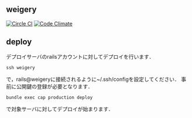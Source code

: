 ## weigery
[![Circle CI](https://circleci.com/gh/taniyu/weigery.svg?style=shield)](https://circleci.com/gh/taniyu/weigery)
[![Code Climate](https://codeclimate.com/github/taniyu/weigery/badges/gpa.svg)](https://codeclimate.com/github/taniyu/weigery)

## deploy

デプロイサーバのrailsアカウントに対してデプロイを行います．

```
ssh weigery
```
で，rails@weigeryに接続されるように~/.ssh/configを設定してください．
事前に公開鍵の登録が必要となります．

```
bundle exec cap production deploy
```
で対象サーバに対してデプロイが始まります．
